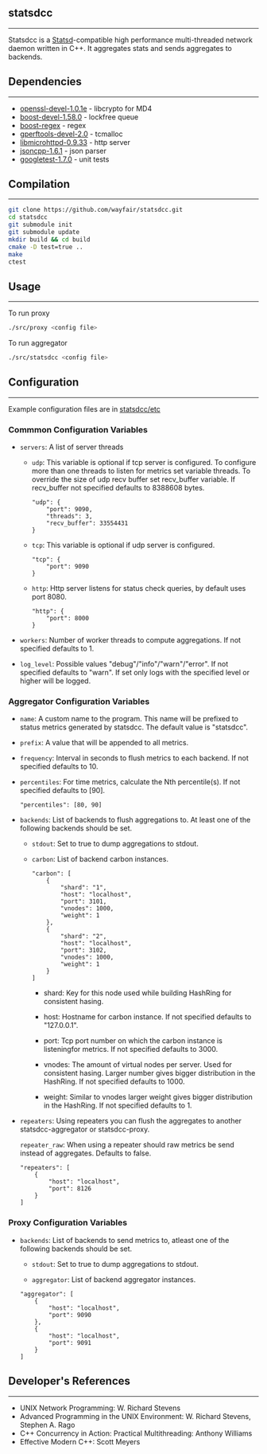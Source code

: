 ## statsdcc
- - -
Statsdcc is a [Statsd](https://github.com/etsy/statsd#statsd-)-compatible high performance multi-threaded network daemon written in C++. It aggregates stats and sends aggregates to backends.


## Dependencies
- - -
* [openssl-devel-1.0.1e](https://www.openssl.org/source/) - libcrypto for MD4
* [boost-devel-1.58.0](http://www.boost.org/) - lockfree queue
* [boost-regex](http://www.boost.org/doc/libs/1_59_0/libs/regex/doc/html/index.html) - regex
* [gperftools-devel-2.0](http://goog-perftools.sourceforge.net/doc/tcmalloc.html) - tcmalloc
* [libmicrohttpd-0.9.33](http://www.gnu.org/software/libmicrohttpd/) - http server
* [jsoncpp-1.6.1](https://github.com/open-source-parsers/jsoncpp/tree/1.6.1) - json parser
* [googletest-1.7.0](https://code.google.com/p/googletest/) - unit tests

## Compilation
- - -
```bash
git clone https://github.com/wayfair/statsdcc.git
cd statsdcc
git submodule init
git submodule update
mkdir build && cd build
cmake -D test=true ..
make
ctest
```

## Usage
- - -
To run proxy
```bash
./src/proxy <config file>
```
To run aggregator
```bash
./src/statsdcc <config file>
```

## Configuration
- - -
Example configuration files are in [statsdcc/etc](Logger)

### Commmon Configuration Variables

- 	`servers`: A list of server threads 

	- 	`udp`: This variable is optional if tcp server is configured.
			   To configure more than one threads to listen for metrics set variable threads. 
			   To override the size of udp recv buffer set recv_buffer variable. 
			   If recv_buffer not specified defaults to 8388608 bytes.
			   
		```
		"udp": {
			"port": 9090,
			"threads": 3,
			"recv_buffer": 33554431
		}
		```
		
	-	`tcp`: This variable is optional if udp server is configured.
	
		```			
		"tcp": {
			"port": 9090
		}
		```
		
	-	`http`: Http server listens for status check queries, by default uses port 8080.
	
		```
		"http": {
			"port": 8000
		}
		```
			
-	`workers`: Number of worker threads to compute aggregations. If not specified defaults to 1.
	
-	`log_level`: Possible values "debug"/"info"/"warn"/"error". If not specified defaults to "warn". 
				 If set only logs with the specified level or higher will be logged.
	
### Aggregator Configuration Variables

- 	`name`: A custom name to the program. This name will be prefixed to status metrics generated by statsdcc. The default value is "statsdcc". 

-   `prefix`: A value that will be appended to all metrics.

-	`frequency`: Interval in seconds to flush metrics to each backend. If not specified defaults to 10.
	
-	`percentiles`: For time metrics, calculate the Nth percentile(s). If not specified defaults to [90].

	```
	"percentiles": [80, 90]
	```
	
-	`backends`:	List of backends to flush aggregations to. At least one of the following backends should be set. 
	
	-	`stdout`: Set to true to dump aggregations to stdout.
		
	-	`carbon`: List of backend carbon instances.
	
		```
		"carbon": [
			{
				"shard": "1",
				"host": "localhost",
				"port": 3101,
				"vnodes": 1000,
				"weight": 1
			},
			{
				"shard": "2",
				"host": "localhost",
				"port": 3102,
				"vnodes": 1000,
				"weight": 1
			}
		]
		```
		
		-	shard: Key for this node used while building HashRing for consistent hasing.
				
		-	host: Hostname for carbon instance. If not specified defaults to "127.0.0.1".
				
		-	port: Tcp port number on which the carbon instance is listeningfor metrics. If not specified defaults to 3000.
				
		-	vnodes: The amount of virtual nodes per server. 
					Used for consistent hasing. 
					Larger number gives bigger distribution in the HashRing. 
					If not specified defaults to 1000.
					
		-	weight: Similar to vnodes larger weight gives bigger distribution in the HashRing. 
					If not specified defaults to 1.

-	`repeaters`: Using repeaters you can flush the aggregates to another statsdcc-aggregator or statsdcc-proxy.

	`repeater_raw`: When using a repeater should raw metrics be send instead of aggregates.  Defaults to false.
	```
	"repeaters": [
		{
			"host": "localhost",
			"port": 8126
		}
	]
	```

### Proxy Configuration Variables

-	`backends`:	List of backends to send metrics to, atleast one of the following backends should be set. 
	
	-	`stdout`: Set to true to dump aggregations to stdout.
	
	-	`aggregator`: List of backend aggregator instances.
	
	```
	"aggregator": [
		{
			"host": "localhost",
			"port": 9090
		},
		{
			"host": "localhost",
			"port": 9091
		}
	]
	```

## Developer's References
- - -
* UNIX Network Programming: W. Richard Stevens
* Advanced Programming in the UNIX Environment: W. Richard Stevens, Stephen A. Rago
* C++ Concurrency in Action: Practical Multithreading: Anthony Williams
* Effective Modern C++: Scott Meyers